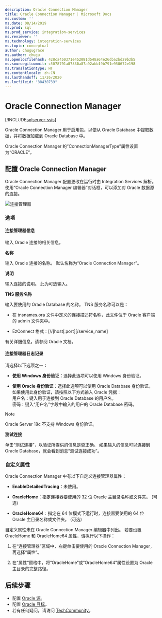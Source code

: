 ```yaml
---
description: Oracle Connection Manager
title: Oracle Connection Manager | Microsoft Docs
ms.custom: ''
ms.date: 08/14/2019
ms.prod: sql
ms.prod_service: integration-services
ms.reviewer: ''
ms.technology: integration-services
ms.topic: conceptual
author: chugugrace
ms.author: chugu
ms.openlocfilehash: 428ca450371e452081d548a64e26dba2bd29b3b5
ms.sourcegitcommit: c5078791a07330a87a92abb19b791e950672e198
ms.translationtype: HT
ms.contentlocale: zh-CN
ms.lasthandoff: 11/26/2020
ms.locfileid: "88430739"
---
```

# <a name="oracle-connection-manager"></a>Oracle Connection Manager

[!INCLUDE[sqlserver-ssis](../../includes/applies-to-version/sqlserver-ssis.md)]

Oracle Connection Manager 用于启用包，以便从 Oracle Database 中提取数据，并将数据加载到 Oracle Database 中。

Oracle Connection Manager 的“ConnectionManagerType”属性设置为“ORACLE”。

## <a name="configuring-the-oracle-connection-manager"></a>配置 Oracle Connection Manager

Oracle Connection Manager 配置更改在运行时由 Integration Services 解析。 使用“Oracle Connection Manager 编辑器”对话框，可以添加对 Oracle 数据源的连接。

![连接管理器](media/oracle-connection-manager.png)

### <a name="options"></a>选项

#### <a name="connection-manager-information"></a>连接管理器信息

输入 Oracle 连接的相关信息。

**名称**

输入 Oracle 连接的名称。 默认名称为“Oracle Connection Manager”。 

**说明** 

输入连接的说明。 此为可选输入。

**TNS 服务名称**

输入要使用的 Oracle Database 的名称。 TNS 服务名称可以是：

- 在 tnsnames.ora 文件中定义的连接描述符名称，此文件位于 Oracle 客户端的 admin 文件夹中。

- EzConnect 格式：[//]host[:port][/service_name]

有关详细信息，请参阅 Oracle 文档。

#### <a name="connection-manager-logging"></a>连接管理器日志记录

请选择以下选项之一：

- **使用 Windows 身份验证**：选择此选项可以使用 Windows 身份验证。

- **使用 Oracle 身份验证**：选择此选项可以使用 Oracle Database 身份验证。 如果使用此身份验证，请按照以下方式输入 Oracle 凭据：  
    用户名：键入用于连接到 Oracle Database 的用户名。  
    密码：键入“用户名”字段中输入的用户的 Oracle Database 密码。

> [!NOTE]
>
>Oracle Server 18c 不支持 Windows 身份验证。

**测试连接**

单击“测试连接”，以验证所提供的信息是否正确。 如果输入的信息可以连接到 Oracle Database，就会看到消息“测试连接成功”。

### <a name="custom-properties"></a>自定义属性

Oracle Connection Manager 中有以下自定义连接管理器属性：

- **EnableDetailedTracing**：未使用。

- **OracleHome**：指定连接器要使用的 32 位 Oracle 主目录名称或文件夹。 (可选)

- **OracleHome64**：指定在 64 位模式下运行时，连接器要使用的 64 位 Oracle 主目录名称或文件夹。 (可选)

自定义属性未在 Oracle Connection Manager 编辑器中列出。 若要设置 OracleHome 和 OracleHome64 属性，请执行以下操作：

1. 在“连接管理器”区域中，右键单击要使用的 Oracle Connection Manager，再选择“属性”。

2. 在“属性”窗格中，将“OracleHome”或“OracleHome64”属性设置为 Oracle 主目录的完整路径。

## <a name="next-steps"></a>后续步骤

- 配置 [Oracle 源](oracle-source.md)。
- 配置 [Oracle 目标](oracle-destination.md)。
- 若有任何疑问，请访问 [TechCommunity](https://aka.ms/AA5u35j)。
